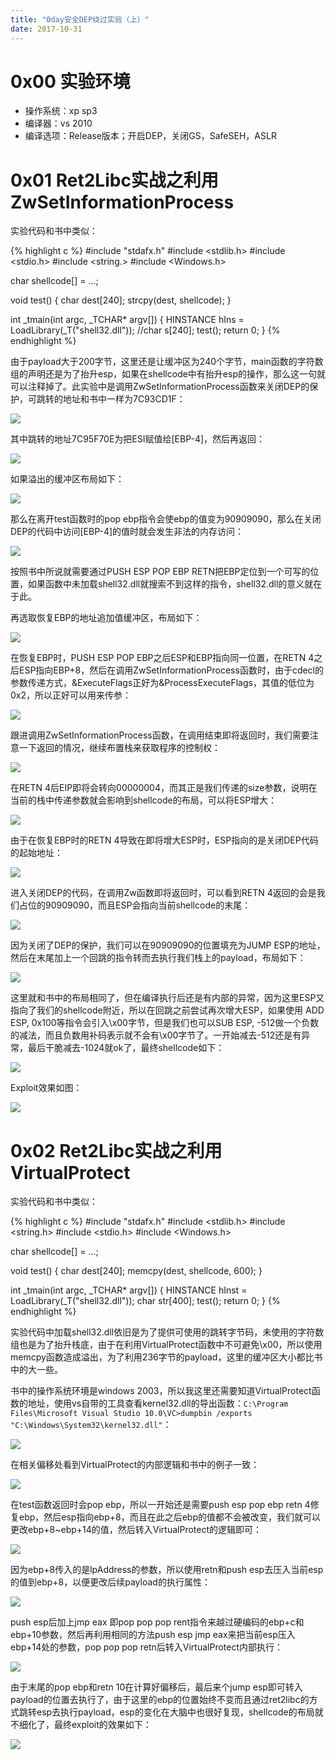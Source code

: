 ```yaml
---
title: "0day安全DEP绕过实验（上）"
date: 2017-10-31
---
```


# 0x00 实验环境

* 操作系统：xp sp3
* 编译器：vs 2010
* 编译选项：Release版本；开启DEP，关闭GS，SafeSEH，ASLR

# 0x01 Ret2Libc实战之利用ZwSetInformationProcess

实验代码和书中类似：

{% highlight c %}
#include "stdafx.h"
#include <stdlib.h>
#include <stdio.h>
#include <string.>
#include <Windows.h>

char shellcode[] = …;

void test()
{
	char dest[240];
	strcpy(dest, shellcode);
}

int _tmain(int argc, _TCHAR* argv[])
{
	HINSTANCE hIns = LoadLibrary(_T("shell32.dll"));
	//char s[240];
	test();
	return 0;
}
{% endhighlight %}

由于payload大于200字节，这里还是让缓冲区为240个字节，main函数的字符数组的声明还是为了抬升esp，如果在shellcode中有抬升esp的操作，那么这一句就可以注释掉了。此实验中是调用ZwSetInformationProcess函数来关闭DEP的保护，可跳转的地址和书中一样为7C93CD1F：

![][1]

其中跳转的地址7C95F70E为把ESI赋值给[EBP-4]，然后再返回：

![][2]

如果溢出的缓冲区布局如下：

![][3]

那么在离开test函数时的pop ebp指令会使ebp的值变为90909090，那么在关闭DEP的代码中访问[EBP-4]的值时就会发生非法的内存访问：

![][4]

按照书中所说就需要通过PUSH ESP POP EBP RETN把EBP定位到一个可写的位置，如果函数中未加载shell32.dll就搜索不到这样的指令，shell32.dll的意义就在于此。

再选取恢复EBP的地址追加值缓冲区，布局如下：

![][5]

在恢复EBP时，PUSH ESP POP EBP之后ESP和EBP指向同一位置，在RETN 4之后ESP指向EBP+8，然后在调用ZwSetInformationProcess函数时，由于cdecl的参数传递方式，&ExecuteFlags正好为&ProcessExecuteFlags，其值的低位为0x2，所以正好可以用来传参：

![][6]

跟进调用ZwSetInformationProcess函数，在调用结束即将返回时，我们需要注意一下返回的情况，继续布置栈来获取程序的控制权：

![][7]

在RETN 4后EIP即将会转向00000004，而其正是我们传递的size参数，说明在当前的栈中传递参数就会影响到shellcode的布局，可以将ESP增大：

![][8]

由于在恢复EBP时的RETN 4导致在即将增大ESP时，ESP指向的是关闭DEP代码的起始地址：

![][9]

进入关闭DEP的代码，在调用Zw函数即将返回时，可以看到RETN 4返回的会是我们占位的90909090，而且ESP会指向当前shellcode的末尾：

![][10]

因为关闭了DEP的保护，我们可以在90909090的位置填充为JUMP ESP的地址，然后在末尾加上一个回跳的指令转而去执行我们栈上的payload，布局如下：

![][11]

这里就和书中的布局相同了，但在编译执行后还是有内部的异常，因为这里ESP又指向了我们的shellcode附近，所以在回跳之前尝试再次增大ESP，如果使用 ADD ESP, 0x100等指令会引入\x00字节，但是我们也可以SUB ESP, -512做一个负数的减法，而且负数用补码表示就不会有\x00字节了。一开始减去-512还是有异常，最后干脆减去-1024就ok了，最终shellcode如下：

![][12]

Exploit效果如图：

![][13]

# 0x02 Ret2Libc实战之利用VirtualProtect

实验代码和书中类似：

{% highlight c %}
#include "stdafx.h"
#include <stdlib.h>
#include <string.h>
#include <stdio.h>
#include <Windows.h>

char shellcode[] = …;

void test()
{
	char dest[240];
	memcpy(dest, shellcode, 600);
}


int _tmain(int argc, _TCHAR* argv[])
{
	HINSTANCE hInst = LoadLibrary(_T("shell32.dll"));
	char str[400];
	test();
	return 0;
}
{% endhighlight %}

实验代码中加载shell32.dll依旧是为了提供可使用的跳转字节码，未使用的字符数组也是为了抬升栈底，由于在利用VirtualProtect函数中不可避免\x00，所以使用memcpy函数造成溢出，为了利用236字节的payload，这里的缓冲区大小都比书中的大一些。

书中的操作系统环境是windows 2003，所以我这里还需要知道VirtualProtect函数的地址，使用vs自带的工具查看kernel32.dll的导出函数：`C:\Program Files\Microsoft Visual Studio 10.0\VC>dumpbin /exports "C:\Windows\System32\kernel32.dll"`：

![][14]

在相关偏移处看到VirtualProtect的内部逻辑和书中的例子一致：

![][15]

在test函数返回时会pop ebp，所以一开始还是需要push esp pop ebp retn 4修复ebp，然后esp指向ebp+8，而且在此之后ebp的值都不会被改变，我们就可以更改ebp+8~ebp+14的值，然后转入VirtualProtect的逻辑即可：

![][16]

因为ebp+8传入的是lpAddress的参数，所以使用retn和push esp去压入当前esp的值到ebp+8，以便更改后续payload的执行属性：

![][17]

push esp后加上jmp eax 即pop pop pop rent指令来越过硬编码的ebp+c和ebp+10参数，然后再利用相同的方法push esp jmp eax来把当前esp压入ebp+14处的参数，pop pop pop retn后转入VirtualProtect内部执行：

![][18]

由于末尾的pop ebp和retn 10在计算好偏移后，最后来个jump esp即可转入payload的位置去执行了，由于这里的ebp的位置始终不变而且通过ret2libc的方式跳转esp去执行payload，esp的变化在大脑中也很好复现，shellcode的布局就不细化了，最终exploit的效果如下：

![][19]

[1]: http://ojyzyrhpd.bkt.clouddn.com/20171031/1.png
[2]: http://ojyzyrhpd.bkt.clouddn.com/20171031/2.png
[3]: http://ojyzyrhpd.bkt.clouddn.com/20171031/3.png
[4]: http://ojyzyrhpd.bkt.clouddn.com/20171031/4.png
[5]: http://ojyzyrhpd.bkt.clouddn.com/20171031/5.png
[6]: http://ojyzyrhpd.bkt.clouddn.com/20171031/6.png
[7]: http://ojyzyrhpd.bkt.clouddn.com/20171031/7.png
[8]: http://ojyzyrhpd.bkt.clouddn.com/20171031/8.png
[9]: http://ojyzyrhpd.bkt.clouddn.com/20171031/9.png
[10]: http://ojyzyrhpd.bkt.clouddn.com/20171031/10.png
[11]: http://ojyzyrhpd.bkt.clouddn.com/20171031/11.png
[12]: http://ojyzyrhpd.bkt.clouddn.com/20171031/12.png
[13]: http://ojyzyrhpd.bkt.clouddn.com/20171031/13.png
[14]: http://ojyzyrhpd.bkt.clouddn.com/20171031/14.png
[15]: http://ojyzyrhpd.bkt.clouddn.com/20171031/15.png
[16]: http://ojyzyrhpd.bkt.clouddn.com/20171031/16.png
[17]: http://ojyzyrhpd.bkt.clouddn.com/20171031/17.png
[18]: http://ojyzyrhpd.bkt.clouddn.com/20171031/18.png
[19]: http://ojyzyrhpd.bkt.clouddn.com/20171031/19.png
